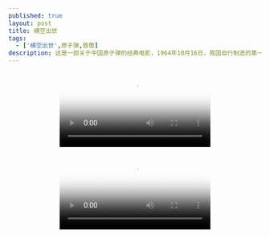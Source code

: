 ```yaml
---
published: true
layout: post
title: 横空出世
tags: 
  - ['横空出世',原子弹,致敬]
description: 这是一部关于中国原子弹的经典电影，1964年10月16日，我国自行制造的第一颗原子弹在西部地区爆炸成功，在国际上引起了巨大反响。中国政府就此发表声明：中国一贯主张全面禁止和彻底销毁核武器；中国进行核试验，发展核武器，是被迫的，是为了防御，为了保卫中国人民免受核威胁。中国政府郑重宣布，在任何时候，任何情况下，中国都不会首先使用核武器。 抗美援朝战争结束后，曾经立下赫赫战功的冯石将军（李雪健饰）接到中央委派的使命，带着一支英雄部队挺进戈壁滩。与此同时，从美国归来的科学家陆光达（李幼斌饰）匆匆与妻子王茹慧（陈瑾饰）告别，各科研机构、各重点大学也挑选大批优秀人才，奔赴西北荒漠。他们即将在那里完成一项震惊世界的使命——建造原子弹发射基地。 苏联专家撤走，科技手段落后，物质极度匮乏，三年自然灾害，一个个难以想象的困难相继而来。白手起家，艰苦创业，在内无经验外断支援的艰苦条件下，一群怀着崇高理想的中华儿女朝着共同的目标奋勇前进。
---
```

<p><video src="https://fuxiaoya.com/video/%E6%A8%AA%E7%A9%BA%E5%87%BA%E4%B8%96.mkv" poster="https://fuxiaoya.com/assets/img/hkcs.webp" controls="controls" style="max-width: 100%; display: block; margin-left: auto; margin-right: auto;"></video></p>
<p><video src="https://fuxiaoya.com/video/%E6%A8%AA%E7%A9%BA%E5%87%BA%E4%B8%96.mp4" poster="https://fuxiaoya.com/assets/img/hkcs.webp" controls="controls" style="max-width: 100%; display: block; margin-left: auto; margin-right: auto;"></video></p>